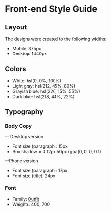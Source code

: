 # Front-end Style Guide

## Layout

The designs were created to the following widths:

- Mobile: 375px
- Desktop: 1440px

## Colors

- White: hsl(0, 0%, 100%)
- Light gray: hsl(212, 45%, 89%)
- Grayish blue: hsl(220, 15%, 55%)
- Dark blue: hsl(218, 44%, 22%)

## Typography

### Body Copy

-- Desktop version

- Font size (paragraph): 15px
- Box shadow = 0 12px 50px rgba(0, 0, 0, 0.1)

--Phone version

- Font size (paragraph): 17px
- Font size (title): 24px

### Font

- Family: [Outfit](https://fonts.google.com/specimen/Outfit)
- Weights: 400, 700
